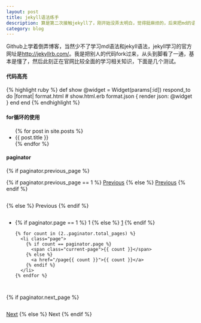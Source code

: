 ```yaml
---
layout: post
title: jekyll语法练手
description: 算是第二次接触jekyll了，刚开始没弄太明白，觉得挺麻烦的，后来把md的语法学了一遍，发现配合这用还挺好的！
category: blog
---
```


Github上学着倒弄博客，当然少不了学习md语法和jekyll语法，jekyll学习的官方网址是<http://jekyllrb.com/>。我是把别人的代码fork过来，从头到脚看了一通，基本是懂了，然后此刻正在官网比较全面的学习相关知识，下面是几个测试。

#### 代码高亮 
{% highlight ruby %}
def show
  @widget = Widget(params[:id])
  respond_to do |format|
    format.html # show.html.erb
    format.json { render json: @widget }
  end
end
{% endhighlight %}

#### for循环的使用
<ul>
{% for post in site.posts %}
	<li>{{ post.title }}</li>
{% endfor %}
</ul>

#### paginator
<style type="text/css">
	.previous, .pages, .next {
		display: inline-block;
	}
</style>
<div id="post-pagination" class="pagination">
  {% if paginator.previous_page %}
    <p class="previous">
      {% if paginator.previous_page == 1 %}
        <a href="/">Previous</a>
      {% else %}
        <a href="{{ paginator.previous_page_path }}">Previous</a>
      {% endif %}
    </p>
  {% else %}
    <p class="previous disabled">
      <span>Previous</span>
    </p>
  {% endif %}

  <ul class="pages">
    <li class="page">
      {% if paginator.page == 1 %}
        <span class="current-page">1</span>
      {% else %}
        <a href="/">1</a>
      {% endif %}
    </li>

    {% for count in (2..paginator.total_pages) %}
      <li class="page">
        {% if count == paginator.page %}
          <span class="current-page">{{ count }}</span>
        {% else %}
          <a href="/page{{ count }}">{{ count }}</a>
        {% endif %}
      </li>
    {% endfor %}
  </ul>

  {% if paginator.next_page %}
    <p class="next">
      <a href="{{ paginator.next_page_path }}">Next</a>
    </p>
  {% else %}
    <p class="next disabled">
      <span>Next</span>
    </p>
  {% endif %}

</div>